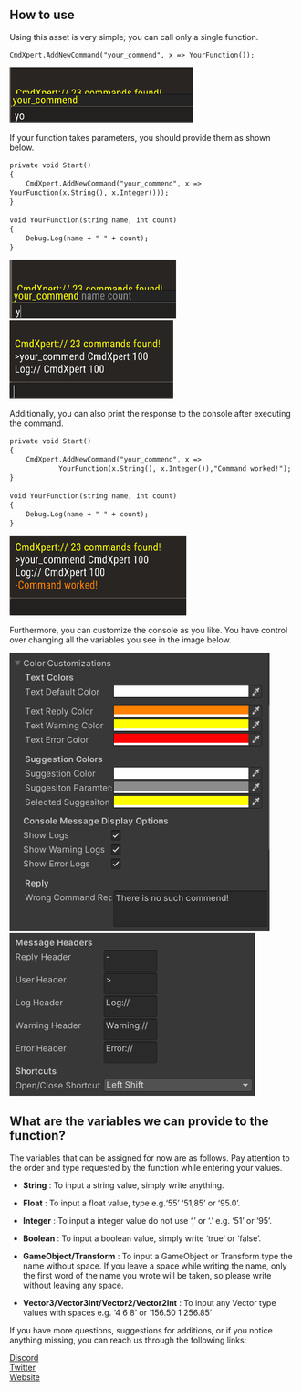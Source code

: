 How to use
----------

Using this asset is very simple; you can call only a single function.

    CmdXpert.AddNewCommand("your_commend", x => YourFunction());
    

![Schema](./img/your_commend_1.png)

If your function takes parameters, you should provide them as shown below.

    private void Start()
    {
        CmdXpert.AddNewCommand("your_commend", x => YourFunction(x.String(), x.Integer()));
    }
    
    void YourFunction(string name, int count)
    {
        Debug.Log(name + " " + count);
    }
    

![Schema](./img/your_commend_2.png)  
![Schema](./img/your_commend_3.png)

Additionally, you can also print the response to the console after executing the command.

    private void Start()
    {
        CmdXpert.AddNewCommand("your_commend", x => 
                YourFunction(x.String(), x.Integer()),"Command worked!");
    }
    
    void YourFunction(string name, int count)
    {
        Debug.Log(name + " " + count);
    }
    

![Schema](./img/your_commend_4.png)

Furthermore, you can customize the console as you like. You have control over changing all the variables you see in the image below.

![Schema](./img/custom_1.png)  
![Schema](./img/custom_2.png)

What are the variables we can provide to the function?
------------------------------------------------------

The variables that can be assigned for now are as follows. Pay attention to the order and type requested by the function while entering your values.

*   **String** : To input a string value, simply write anything.
    
*   **Float** : To input a float value, type e.g.‘55’ ‘51,85’ or ‘95.0’.
    
*   **Integer** : To input a integer value do not use ‘,’ or ‘.’ e.g. ‘51’ or ‘95’.
    
*   **Boolean** : To input a boolean value, simply write ‘true’ or ‘false’.
    
*   **GameObject/Transform** : To input a GameObject or Transform type the name without space. If you leave a space while writing the name, only the first word of the name you wrote will be taken, so please write without leaving any space.
    
*   **Vector3/Vector3Int/Vector2/Vector2Int** : To input any Vector type values with spaces e.g. ‘4 6 8’ or ‘156.50 1 256.85’
    

If you have more questions, suggestions for additions, or if you notice anything missing, you can reach us through the following links:

[Discord](https://discord.gg/Em7WyPMf)  
[Twitter](https://twitter.com/SentinelGa54657)  
[Website](https://sentinelasset.store)
